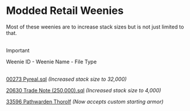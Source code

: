 # Modded Retail Weenies
Most of these weenies are to increase stack sizes but is not just limited to that.<BR><BR>

> [!IMPORTANT]
> Weenie ID - Weenie Name - File Type<BR><BR>

[00273 Pyreal.sql](Modded-Retail-Weenies/00273%20Pyreal.sql) *(Increased stack size to 32,000)*

[20630 Trade Note (250,000).sql](Modded-Retail-Weenies/20630%20Trade%20Note%20(250,000).sql) *(Increased stack size to 4,000)*

[33596 Pathwarden Thorolf](Modded-Retail-Weenies/33596%20Pathwarden%20Thorolf.sql) *(Now accepts custom starting armor)*
